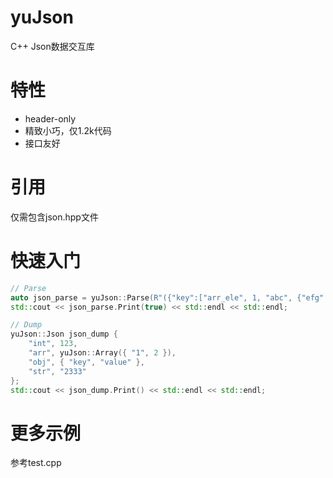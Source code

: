 # yuJson
C++ Json数据交互库

# 特性
- header-only
- 精致小巧，仅1.2k代码
- 接口友好

# 引用
仅需包含json.hpp文件

# 快速入门
``` C++
// Parse
auto json_parse = yuJson::Parse(R"({"key":["arr_ele", 1, "abc", {"efg":"string", "emmm":true}]})");
std::cout << json_parse.Print(true) << std::endl << std::endl;

// Dump
yuJson::Json json_dump { 
	"int", 123, 
	"arr", yuJson::Array({ "1", 2 }),
	"obj", { "key", "value" },
	"str", "2333" 
};
std::cout << json_dump.Print() << std::endl << std::endl;
```

# 更多示例
参考test.cpp